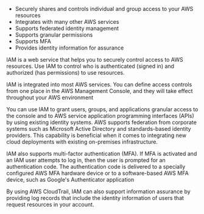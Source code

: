 - Securely shares and controls individual and group access to your AWS resources
- Integrates with many other AWS services
- Supports federated identity management
- Supports granular permissions
- Supports MFA
- Provides identity information for assurance

IAM is a web service that helps you to securely control access to AWS resources. Use IAM to control who is authenticated (signed in) and authorized (has permissions) to use resources.

IAM is integrated into most AWS services. You can define access controls from one place in the AWS Management Console, and they will take effect throughout your AWS environment

You can use IAM to grant users, groups, and applications granular access to the console and to AWS service application programming interfaces (APIs) by using existing identity systems. AWS supports federation from corporate systems such as Microsoft Active Directory and standards-based identity providers. This capability is beneficial when it comes to integrating new cloud deployments with existing on-premises infrastructure.

IAM also supports multi-factor authentication (MFA). If MFA is activated and an IAM user attempts to log in, then the user is prompted for an authentication code. The authentication code is delivered to a specially configured AWS MFA hardware device or to a software-based AWS MFA device, such as Google's Authenticator application

By using AWS CloudTrail, IAM can also support information assurance by providing log records that include the identity information of users that request resources in your account.